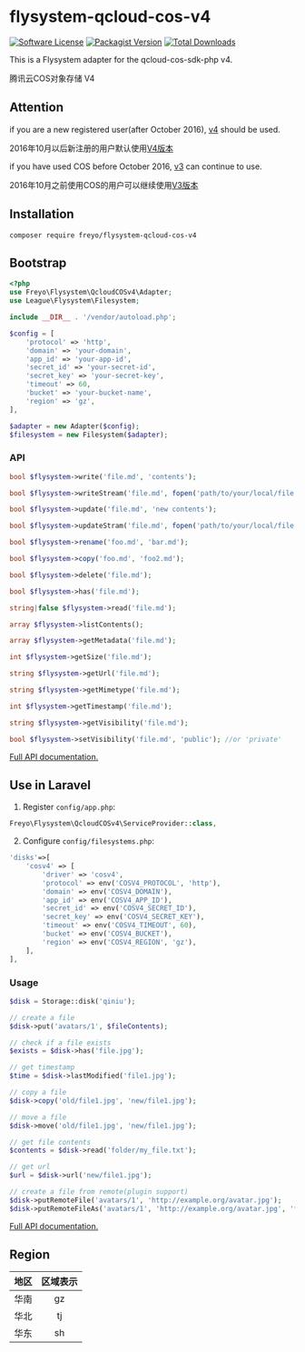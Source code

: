 # flysystem-qcloud-cos-v4

[![Software License](https://img.shields.io/badge/license-MIT-brightgreen.svg?style=flat-square)](LICENSE)
[![Packagist Version](https://img.shields.io/packagist/v/freyo/flysystem-qcloud-cos-v4.svg?style=flat-square)](https://packagist.org/packages/freyo/flysystem-qcloud-cos-v4)
[![Total Downloads](https://img.shields.io/packagist/dt/freyo/flysystem-qcloud-cos-v4.svg?style=flat-square)](https://packagist.org/packages/freyo/flysystem-qcloud-cos-v4)

This is a Flysystem adapter for the qcloud-cos-sdk-php v4.

腾讯云COS对象存储 V4

## Attention

if you are a new registered user(after October 2016), [v4](https://packagist.org/packages/freyo/flysystem-qcloud-cos-v4) should be used.

2016年10月以后新注册的用户默认使用[V4版本](https://packagist.org/packages/freyo/flysystem-qcloud-cos-v4)

if you have used COS before October 2016, [v3](https://packagist.org/packages/freyo/flysystem-qcloud-cos-v3) can continue to use.

2016年10月之前使用COS的用户可以继续使用[V3版本](https://packagist.org/packages/freyo/flysystem-qcloud-cos-v3)

## Installation

  ```shell
  composer require freyo/flysystem-qcloud-cos-v4
  ```

## Bootstrap

  ```php
  <?php
  use Freyo\Flysystem\QcloudCOSv4\Adapter;
  use League\Flysystem\Filesystem;

  include __DIR__ . '/vendor/autoload.php';

  $config = [
      'protocol' => 'http',
      'domain' => 'your-domain',
      'app_id' => 'your-app-id',
      'secret_id' => 'your-secret-id',
      'secret_key' => 'your-secret-key',
      'timeout' => 60,
      'bucket' => 'your-bucket-name',
      'region' => 'gz',
  ],

  $adapter = new Adapter($config);
  $filesystem = new Filesystem($adapter);
  ```

### API

```php
bool $flysystem->write('file.md', 'contents');

bool $flysystem->writeStream('file.md', fopen('path/to/your/local/file.jpg', 'r'));

bool $flysystem->update('file.md', 'new contents');

bool $flysystem->updateStram('file.md', fopen('path/to/your/local/file.jpg', 'r'));

bool $flysystem->rename('foo.md', 'bar.md');

bool $flysystem->copy('foo.md', 'foo2.md');

bool $flysystem->delete('file.md');

bool $flysystem->has('file.md');

string|false $flysystem->read('file.md');

array $flysystem->listContents();

array $flysystem->getMetadata('file.md');

int $flysystem->getSize('file.md');

string $flysystem->getUrl('file.md'); 

string $flysystem->getMimetype('file.md');

int $flysystem->getTimestamp('file.md');

string $flysystem->getVisibility('file.md');

bool $flysystem->setVisibility('file.md', 'public'); //or 'private'
```

[Full API documentation.](http://flysystem.thephpleague.com/api/)

## Use in Laravel

1. Register `config/app.php`:

  ```php
  Freyo\Flysystem\QcloudCOSv4\ServiceProvider::class,
  ```

2. Configure `config/filesystems.php`:

  ```php
  'disks'=>[
      'cosv4' => [
          'driver' => 'cosv4',
          'protocol' => env('COSV4_PROTOCOL', 'http'),
          'domain' => env('COSV4_DOMAIN'),
          'app_id' => env('COSV4_APP_ID'),
          'secret_id' => env('COSV4_SECRET_ID'),
          'secret_key' => env('COSV4_SECRET_KEY'),
          'timeout' => env('COSV4_TIMEOUT', 60),
          'bucket' => env('COSV4_BUCKET'),
          'region' => env('COSV4_REGION', 'gz'),
      ],
  ],
  ```
  
### Usage

```php
$disk = Storage::disk('qiniu');

// create a file
$disk->put('avatars/1', $fileContents);

// check if a file exists
$exists = $disk->has('file.jpg');

// get timestamp
$time = $disk->lastModified('file1.jpg');

// copy a file
$disk->copy('old/file1.jpg', 'new/file1.jpg');

// move a file
$disk->move('old/file1.jpg', 'new/file1.jpg');

// get file contents
$contents = $disk->read('folder/my_file.txt');

// get url
$url = $disk->url('new/file1.jpg');

// create a file from remote(plugin support)
$disk->putRemoteFile('avatars/1', 'http://example.org/avatar.jpg');
$disk->putRemoteFileAs('avatars/1', 'http://example.org/avatar.jpg', 'file1.jpg');
```

[Full API documentation.](https://laravel.com/api/5.4/Illuminate/Contracts/Filesystem/Filesystem.html)

## Region

|地区|区域表示|
|:-:|:-:|
|华南|gz|
|华北|tj|
|华东|sh|
